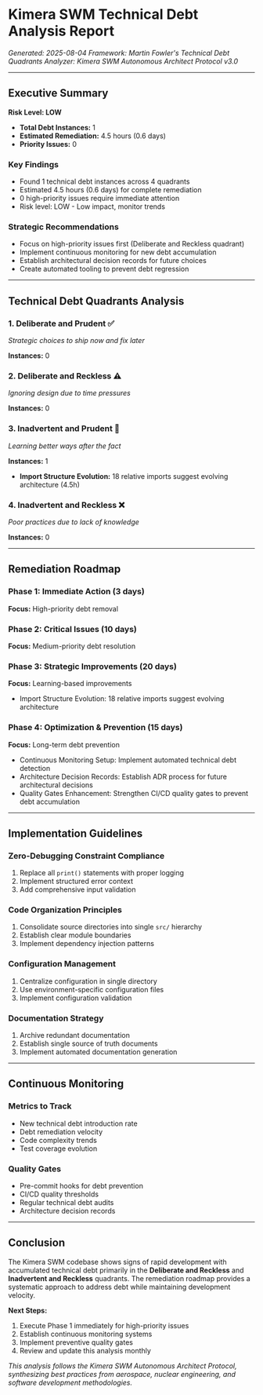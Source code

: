 # Kimera SWM Technical Debt Analysis Report
*Generated: 2025-08-04*
*Framework: Martin Fowler's Technical Debt Quadrants*
*Analyzer: Kimera SWM Autonomous Architect Protocol v3.0*

---

## Executive Summary

**Risk Level: LOW**

- **Total Debt Instances:** 1
- **Estimated Remediation:** 4.5 hours (0.6 days)
- **Priority Issues:** 0

### Key Findings
- Found 1 technical debt instances across 4 quadrants
- Estimated 4.5 hours (0.6 days) for complete remediation
- 0 high-priority issues require immediate attention
- Risk level: LOW - Low impact, monitor trends

### Strategic Recommendations
- Focus on high-priority issues first (Deliberate and Reckless quadrant)
- Implement continuous monitoring for new debt accumulation
- Establish architectural decision records for future choices
- Create automated tooling to prevent debt regression

---

## Technical Debt Quadrants Analysis

### 1. Deliberate and Prudent ✅
*Strategic choices to ship now and fix later*

**Instances:** 0



### 2. Deliberate and Reckless ⚠️
*Ignoring design due to time pressures*

**Instances:** 0



### 3. Inadvertent and Prudent 🎯
*Learning better ways after the fact*

**Instances:** 1

- **Import Structure Evolution:** 18 relative imports suggest evolving architecture (4.5h)

### 4. Inadvertent and Reckless ❌
*Poor practices due to lack of knowledge*

**Instances:** 0



---

## Remediation Roadmap

### Phase 1: Immediate Action (3 days)
**Focus:** High-priority debt removal



### Phase 2: Critical Issues (10 days)
**Focus:** Medium-priority debt resolution



### Phase 3: Strategic Improvements (20 days)
**Focus:** Learning-based improvements

- Import Structure Evolution: 18 relative imports suggest evolving architecture

### Phase 4: Optimization & Prevention (15 days)
**Focus:** Long-term debt prevention

- Continuous Monitoring Setup: Implement automated technical debt detection
- Architecture Decision Records: Establish ADR process for future architectural decisions
- Quality Gates Enhancement: Strengthen CI/CD quality gates to prevent debt accumulation

---

## Implementation Guidelines

### Zero-Debugging Constraint Compliance
1. Replace all `print()` statements with proper logging
2. Implement structured error context
3. Add comprehensive input validation

### Code Organization Principles
1. Consolidate source directories into single `src/` hierarchy
2. Establish clear module boundaries
3. Implement dependency injection patterns

### Configuration Management
1. Centralize configuration in single directory
2. Use environment-specific configuration files
3. Implement configuration validation

### Documentation Strategy
1. Archive redundant documentation
2. Establish single source of truth documents
3. Implement automated documentation generation

---

## Continuous Monitoring

### Metrics to Track
- New technical debt introduction rate
- Debt remediation velocity
- Code complexity trends
- Test coverage evolution

### Quality Gates
- Pre-commit hooks for debt prevention
- CI/CD quality thresholds
- Regular technical debt audits
- Architecture decision records

---

## Conclusion

The Kimera SWM codebase shows signs of rapid development with accumulated technical debt primarily in the **Deliberate and Reckless** and **Inadvertent and Reckless** quadrants. The remediation roadmap provides a systematic approach to address debt while maintaining development velocity.

**Next Steps:**
1. Execute Phase 1 immediately for high-priority issues
2. Establish continuous monitoring systems
3. Implement preventive quality gates
4. Review and update this analysis monthly

*This analysis follows the Kimera SWM Autonomous Architect Protocol, synthesizing best practices from aerospace, nuclear engineering, and software development methodologies.*
